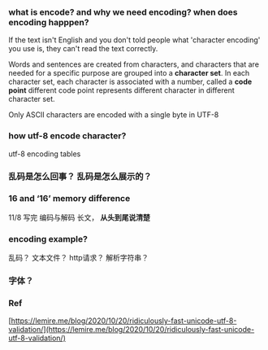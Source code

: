 ### 


### what is encode? and why we need encoding? when does encoding happpen?





If the text isn't English and you don't told people what 'character encoding' you use is, they can't read the text correctly.

Words and sentences are created from characters, and characters that are needed for a specific purpose are grouped into a **character set**.  In each character set, each character is associated with a number, called a **code point** different code point represents different character in different character set. 

Only ASCII characters are encoded with a single byte in UTF-8


### how utf-8 encode character? 

utf-8 encoding tables


### 乱码是怎么回事？ 乱码是怎么展示的？ 

### 16 and ‘16’ memory difference 

11/8 写完 编码与解码 长文，  **从头到尾说清楚**

### encoding example?
乱码？
文本文件？
http请求？
解析字符串？


### 字体？

### 



### Ref
[https://lemire.me/blog/2020/10/20/ridiculously-fast-unicode-utf-8-validation/](https://lemire.me/blog/2020/10/20/ridiculously-fast-unicode-utf-8-validation/)